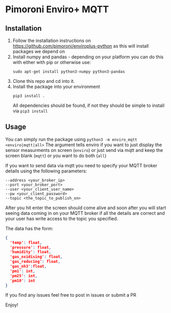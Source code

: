# Pimoroni Enviro+ MQTT

## Installation
1. Follow the installation instructions on https://github.com/pimoroni/enviroplus-python as this will install packages we depend on
2. Install numpy and pandas - depending on your platform you can do this with either with pip or otherwise use:
    ```shell script
    sudo apt-get install python3-numpy python3-pandas
    ```
3. Clone this repo and cd into it.
4. Install the package into your environment
    ```shell script
    pip3 install .
    ```
    All dependencies should be found, if not they should be simple to install via `pip3 install`
    
## Usage
You can simply run the package using `python3 -m enviro_mqtt <enviro|mqtt|all>`
The argument tells enviro if you want to just display the sensor measurments on screen (`enviro`) or just send via
mqtt and keep the screen blank (`mqtt`) or you want to do both (`all`)

If you want to send data via mqtt you need to specify your MQTT broker details using the following parameters:
```shell script
--address <your_broker_ip>
--port <your_broker_port>
--user <your_client_user_name>
--pw <your_client_password>
--topic <the_topic_to_publish_on>
```
After you hit enter the screen should come alive and soon after you will start seeing data coming in on your MQTT broker
if all the details are correct and your user has write access to the topic you specified.

The data has the form:
```json
{
  'temp': float,
  'pressure': float,
  'humidity': float,
  'gas_oxidising': float,
  'gas_reducing': float,
  'gas_nh3':float,
  'pm1': int,
  'pm25': int,
  'pm10': int
}
```

If you find any issues feel free to post in issues or submit a PR

Enjoy!